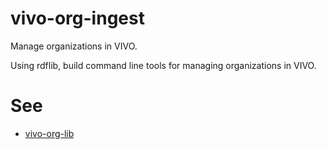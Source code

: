 # vivo-org-ingest

Manage organizations in VIVO.

Using rdflib, build command line tools for managing organizations in VIVO.

# See

* [vivo-org-lib](http://github.com/mconlon17/vivo-org-lib)
